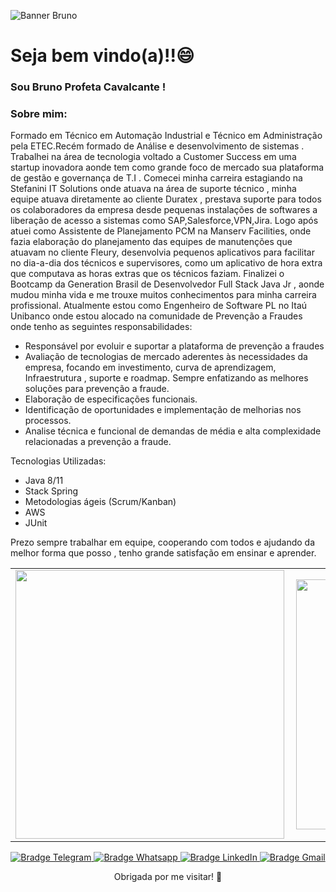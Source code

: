 ![Banner Bruno](https://i.imgur.com/xbVnUky.png)

# Seja bem vindo(a)!!😄

### Sou Bruno Profeta Cavalcante !


### Sobre mim:
Formado em Técnico em Automação Industrial e Técnico em Administração pela ETEC.Recém formado de Análise e desenvolvimento de sistemas . Trabalhei na área de tecnologia voltado a Customer Success em uma startup inovadora aonde tem como grande foco de mercado sua plataforma de gestão e governança de T.I . Comecei minha carreira estagiando na Stefanini IT Solutions onde atuava na área de suporte técnico , minha equipe atuava diretamente ao cliente Duratex , prestava suporte para todos os colaboradores da empresa desde pequenas instalações de softwares a liberação de acesso a sistemas como SAP,Salesforce,VPN,Jira. Logo após atuei como Assistente de Planejamento PCM na Manserv Facilities, onde fazia elaboração do planejamento das equipes de manutenções que atuavam no cliente Fleury, desenvolvia pequenos aplicativos para facilitar no dia-a-dia dos técnicos e supervisores, como um aplicativo de hora extra que computava as horas extras que os técnicos faziam. Finalizei o Bootcamp da Generation Brasil de Desenvolvedor Full Stack Java Jr , aonde mudou minha vida e me trouxe muitos conhecimentos para minha carreira profissional. Atualmente estou como Engenheiro de Software PL no Itaú Unibanco onde estou alocado na comunidade de Prevenção a Fraudes onde tenho as seguintes responsabilidades:
- Responsável por evoluir e suportar a plataforma de prevenção a fraudes
- Avaliação de tecnologias de mercado aderentes às necessidades da empresa, focando em investimento, curva de aprendizagem, Infraestrutura , suporte e roadmap. Sempre enfatizando as melhores soluções para prevenção a fraude.
- Elaboração de especificações funcionais.
- Identificação de oportunidades e implementação de melhorias nos processos.
- Analise técnica e funcional de demandas de média e alta complexidade relacionadas a prevenção a fraude.

Tecnologias Utilizadas:
- Java 8/11
- Stack Spring
- Metodologias ágeis (Scrum/Kanban)
- AWS
- JUnit

 Prezo sempre trabalhar em equipe, cooperando com todos e ajudando da melhor forma que posso , tenho grande satisfação em ensinar e aprender.

<p align="center">
<table>
    <tr>
        <td><img width="430px" align="left" src="https://github-readme-stats.vercel.app/api?username=bpcavalcante&show_icons=true" /></td>
        <td><img width="400px" align="left" src="https://github-readme-stats.vercel.app/api/top-langs/?username=bpcavalcante&hide=html&layout=compact&theme=buefy" /></td>
    </tr>   
</table>
</p>



<p align="center">
    <a href="https://t.me/Bpcavalcante" target="_blank">
        <img src="https://img.shields.io/badge/-Telegram-2CA5E0?logo=telegram&style=for-the-badge&logoColor=white" alt="Bradge Telegram" />
    </a>
    <a href="https://api.whatsapp.com/send?phone=5511947527413" target="_blank">
        <img src="https://img.shields.io/badge/WHATSAPP-25D366?&style=for-the-badge&logo=whatsapp&logoColor=white" alt="Bradge Whatsapp" />
    </a>
    <a href="https://www.linkedin.com/in/bruno-profeta-cavalcante/" target="_blank">
        <img src="https://img.shields.io/badge/-LinkedIn-0077B5?logo=linkedin&style=for-the-badge&logoColor=white" alt="Bradge LinkedIn" />
    </a>
    <a href="mailto:brunoprofetacavalcante@gmail.com" target="_blank">
        <img src="https://img.shields.io/badge/-Gmail-D14836?logo=gmail&style=for-the-badge&logoColor=white" alt="Bradge Gmail" />
    </a>
</p>

<p align = "center">
      Obrigada por me visitar! 👋      
</p>

